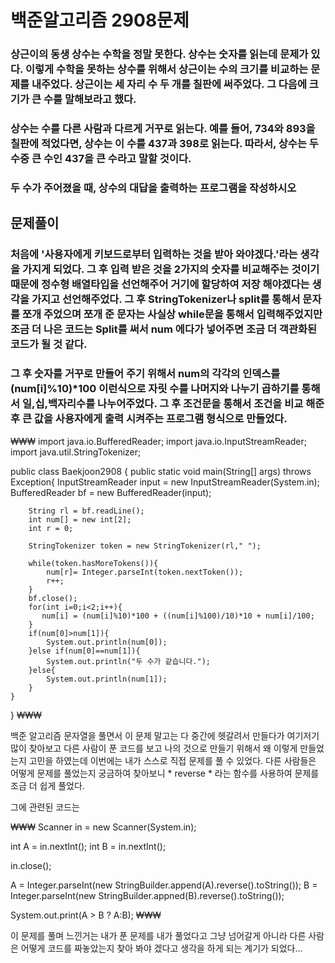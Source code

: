 # 백준알고리즘 2908문제 
### 상근이의 동생 상수는 수학을 정말 못한다. 상수는 숫자를 읽는데 문제가 있다. 이렇게 수학을 못하는 상수를 위해서 상근이는 수의 크기를 비교하는 문제를 내주었다. 상근이는 세 자리 수 두 개를 칠판에 써주었다. 그 다음에 크기가 큰 수를 말해보라고 했다.

### 상수는 수를 다른 사람과 다르게 거꾸로 읽는다. 예를 들어, 734와 893을 칠판에 적었다면, 상수는 이 수를 437과 398로 읽는다. 따라서, 상수는 두 수중 큰 수인 437을 큰 수라고 말할 것이다.

### 두 수가 주어졌을 때, 상수의 대답을 출력하는 프로그램을 작성하시오

## 문제풀이 
### 처음에 '사용자에게 키보드로부터 입력하는 것을 받아 와야겠다.'라는 생각을 가지게 되었다. 그 후 입력 받은 것을 2가지의 숫자를 비교해주는 것이기 때문에 정수형 배열타입을 선언해주어 거기에 할당하여 저장 해야겠다는 생각을 가지고 선언해주었다. 그 후 StringTokenizer나 split를 통해서 문자를 쪼개 주었으며 쪼개 준 문자는 사실상 while문을 통해서 입력해주었지만 조금 더 나은 코드는 Split를 써서 num 에다가 넣어주면 조금 더 객관화된 코드가 될 것 같다. 

### 그 후  숫자를 거꾸로 만들어 주기 위해서 num의 각각의 인덱스를 (num[i]%10)*100 이런식으로 자릿 수를 나머지와 나누기 곱하기를 통해서 일,십,백자리수를 나누어주었다. 그 후 조건문을 통해서 조건을 비교 해준 후 큰 값을 사용자에게 출력 시켜주는 프로그램 형식으로 만들었다. 

₩₩₩
import java.io.BufferedReader;
import java.io.InputStreamReader;
import java.util.StringTokenizer;

public class Baekjoon2908 {
    public static void main(String[] args) throws Exception{
        InputStreamReader input = new InputStreamReader(System.in);
        BufferedReader bf = new BufferedReader(input);

        String rl = bf.readLine();
        int num[] = new int[2];
        int r = 0;
        
        StringTokenizer token = new StringTokenizer(rl," ");
        
        while(token.hasMoreTokens()){
            num[r]= Integer.parseInt(token.nextToken());
            r++;
        }
        bf.close();
        for(int i=0;i<2;i++){
           num[i] = (num[i]%10)*100 + ((num[i]%100)/10)*10 + num[i]/100;
        }
        if(num[0]>num[1]){
            System.out.println(num[0]);
        }else if(num[0]==num[1]){
            System.out.println("두 수가 같습니다.");
        }else{
            System.out.println(num[1]);
        }
    }
}
₩₩₩

백준 알고리즘 문자열을 풀면서 이 문제 말고는 다 중간에 헷갈려서 만들다가 여기저기 많이 찾아보고 다른 사람이 푼 코드를 보고 나의 것으로 만들기 위해서 왜 이렇게 만들었는지 고민을 하였는데 이번에는 내가 스스로 직접 문제를 풀 수 있었다. 다른 사람들은 어떻게 문제를 풀었는지 궁금하여 찾아보니 * reverse * 라는 함수를 사용하여 문제를 조금 더 쉽게 풀었다. 

그에 관련된 코드는 

₩₩₩
Scanner in = new Scanner(System.in);

int A = in.nextInt();
int B = in.nextInt();

in.close();

A = Integer.parseInt(new StringBuilder.append(A).reverse().toString());
B = Integer.parseInt(new StringBuilder.appned(B).reverse().toString());

System.out.print(A > B  ? A:B);
₩₩₩


이 문제를 풀며 느낀거는 내가 푼 문제를 내가 풀었다고 그냥 넘어갈게 아니라 다른 사람은 어떻게 코드를 짜놓았는지 찾아 봐야 겠다고 생각을 하게 되는 계기가 되었다...